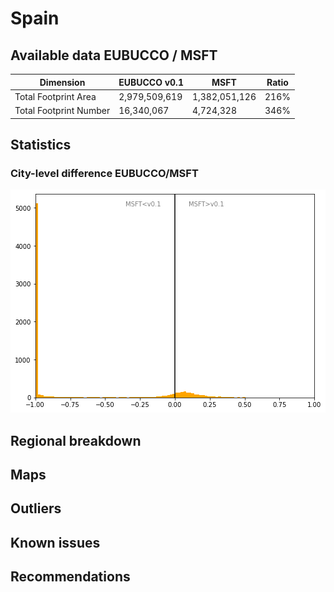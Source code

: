 
# Spain
## Available data EUBUCCO / MSFT

| Dimension    | EUBUCCO v0.1 | MSFT | Ratio |
| -------- | ------- | ------- | ------- |
|Total Footprint Area|2,979,509,619|1,382,051,126|216%|
|Total Footprint Number|16,340,067|4,724,328|346%|


## Statistics

### City-level difference EUBUCCO/MSFT 
 ![City-level difference EUBUCCO/MSFT](../imgs/city_diff/spain_city_diff.png)

## Regional breakdown
## Maps
## Outliers
## Known issues
## Recommendations
